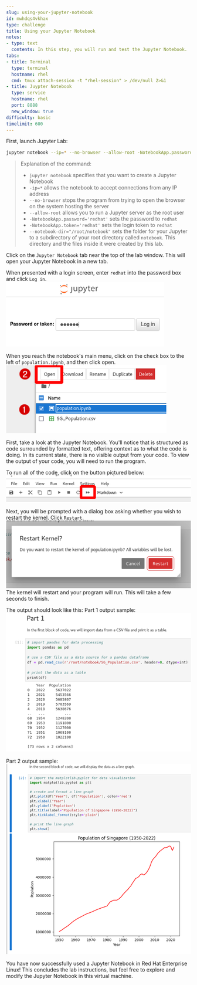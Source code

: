 ```yaml
---
slug: using-your-jupyter-notebook
id: mwhdqs4vkhax
type: challenge
title: Using your Jupyter Notebook
notes:
- type: text
  contents: In this step, you will run and test the Jupyter Notebook.
tabs:
- title: Terminal
  type: terminal
  hostname: rhel
  cmd: tmux attach-session -t "rhel-session" > /dev/null 2>&1
- title: Juypter Notebook
  type: service
  hostname: rhel
  port: 8888
  new_window: true
difficulty: basic
timelimit: 600
---
```

First, launch Jupyter Lab:
```bash
jupyter notebook --ip=* --no-browser --allow-root -NotebookApp.password='redhat' -NotebookApp.token='redhat' --notebook-dir="/root/notebook"
```
>Explanation of the command:
> * `jupyter notebook` specifies that you want to create a Jupyter Notebook
> * `-ip=*` allows the notebook to accept connections from any IP address
> * `--no-browser` stops the program from trying to open the browser on the system hosting the server
> * `--allow-root` allows you to run a Jupyter server as the root user
> * `-NotebookApp.password='redhat'` sets the password to `redhat`
> * `-NotebookApp.token='redhat'` sets the login token to `redhat`
> * `--notebook-dir="/root/notebook"` sets the folder for your Jupyter to a subdirectory of your root directory called `notebook`. This directory and the files inside it were created by this lab.

Click on the `Jupyter Notebook` tab near the top of the lab window. This will open your Jupyter Notebook in a new tab.

When presented with a login screen, enter `redhat` into the password box and click `Log in`.
![](../assets/jupyter-login.png)

When you reach the notebook's main menu, click on the check box to the left of `population.ipynb`, and then click open.
![](../assets/jupyter_open.png)

First, take a look at the Jupyter Notebook. You'll notice that is structured as code surrounded by formatted text, offering context as to what the code is doing. In its current state, there is no visible output from your code. To view the output of your code, you will need to run the program.

To run all of the code, click on the button pictured below:
![](../assets/jupyter_play_neural.png)

Next, you will be prompted with a dialog box asking whether you wish to restart the kernel. Click `Restart`.
![](../assets/jupyter_confirm.png)
The kernel will restart and your program will run. This will take a few seconds to finish.

The output should look like this:
Part 1 output sample:
![](../assets/jupyter_part1_output.png)

Part 2 output sample:
![](../assets/jupyter_part2_output.png)

You have now successfully used a Jupyter Notebook in Red Hat Enterprise Linux! This concludes the lab instructions, but feel free to explore and modify the Jupyter Notebook in this virtual machine.